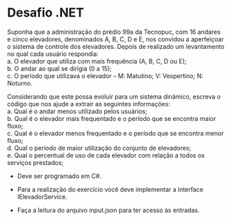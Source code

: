 # Desafio .NET

Suponha que a administração do prédio 99a da Tecnopuc, com 16 andares e cinco elevadores, denominados A, B, C, D e E, nos convidou a aperfeiçoar o sistema de controle dos elevadores. Depois de realizado um levantamento no qual cada usuário respondia:  
    a.	O elevador que utiliza com mais frequência (A, B, C, D ou E);  
    b.	O andar ao qual se dirigia (0 a 15);  
    c.	O período que utilizava o elevador – M: Matutino; V: Vespertino; N: Noturno.  

Considerando que este possa evoluir para um sistema dinâmico, escreva o código que nos ajude a extrair as seguintes informações:  
    a.	Qual é o andar menos utilizado pelos usuários;  
    b.	Qual é o elevador mais frequentado e o período que se encontra maior fluxo;  
    c.	Qual é o elevador menos frequentado e o período que se encontra menor fluxo;  
    d.	Qual o período de maior utilização do conjunto de elevadores;  
    e.	Qual o percentual de uso de cada elevador com relação a todos os serviços prestados;  


* Deve ser programado em C#.

* Para a realização do exercício você deve implementar a interface IElevadorService.

* Faça a leitura do arquivo input.json para ter acesso às entradas.
